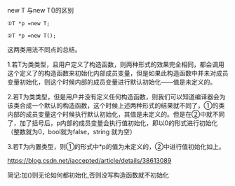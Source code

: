 new T 与new T()的区别

    ①T *p =new T;

    ②T *p =new T();

这两类用法不同点的总结。

 

1.若T为类类型，且用户定义了构造函数，则两种形式的效果完全相同，都会调用这个定义了的构造函数来初始化内部成员变量，但是如果此构造函数中并未对成员变量初始化，则这个时候内部的成员变量进行默认初始化——值是未定义的。

2.若T为类类型，但是用户并没有定义任何构造函数，则我们可以知道编译器会为该类合成一个默认的构造函数，这个时候上述两种形式的结果就不同了，①的类内部的成员变量这个时候执行默认初始化，其值是未定义的。但是在②中就不同了，加了括号后，p内部的成员变量会执行值初始化，即以0的形式进行初始化（整数就为0，bool就为false，string 就为空）

3.若T为内置类型，则①的形式中*p的值为未定义的，②中进行值初始化如上。

https://blog.csdn.net/iaccepted/article/details/38613089

简记:加()则无论如何都初始化,否则没写构造函数就不初始化

